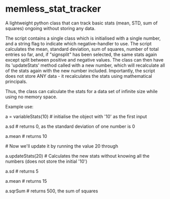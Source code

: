 # memless_stat_tracker
A lightweight python class that can track basic stats (mean, STD, sum of squares) ongoing without storing any data.


The script contains a single class which is initialised with a single number, and a string flag to indicate which negative-handler to use.
The script calculates the mean, standard deviation, sum of squares, number of total entries so far, and, if "signsplit" has been selected, the same stats again except split between positive and negative values.
The class can then have its 'updateStats' method called with a new number, which will recalculate all of the stats again with the new number included.
Importantly, the script does not store ANY data - it recalculates the stats using mathematical principals.

Thus, the class can calculate the stats for a data set of infinite size while using no memory space.

Example use:

a = variableStats(10) # initialise the object with '10' as the first input

a.sd # returns 0, as the standard deviation of one number is 0

a.mean # returns 10

\# Now we'll update it by running the value 20 through

a.updateStats(20) # Calculates the new stats without knowing all the numbers (does not store the initial '10')

a.sd # returns 5

a.mean # returns 15

a.sqrSum # returns 500, the sum of squares